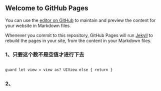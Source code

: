 ## Welcome to GitHub Pages

You can use the [editor on GitHub](https://github.com/flyyison8/flyyison.github.io/edit/gh-pages/index.md) to maintain and preview the content for your website in Markdown files.

Whenever you commit to this repository, GitHub Pages will run [Jekyll](https://jekyllrb.com/) to rebuild the pages in your site, from the content in your Markdown files.

### 1、只要这个数不是空值才进行下去

```markdown
        
guard let view = view as? UIView else { return }

```

### 2、
